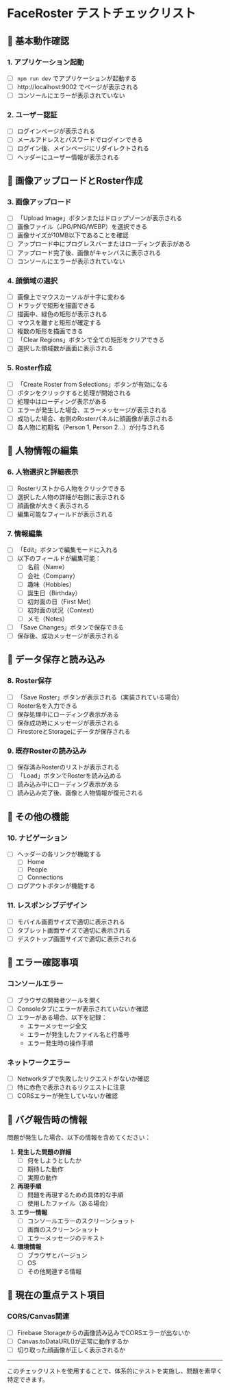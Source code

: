 # FaceRoster テストチェックリスト

## 🔄 基本動作確認

### 1. アプリケーション起動
- [ ] `npm run dev` でアプリケーションが起動する
- [ ] http://localhost:9002 でページが表示される
- [ ] コンソールにエラーが表示されていない

### 2. ユーザー認証
- [ ] ログインページが表示される
- [ ] メールアドレスとパスワードでログインできる
- [ ] ログイン後、メインページにリダイレクトされる
- [ ] ヘッダーにユーザー情報が表示される

## 📸 画像アップロードとRoster作成

### 3. 画像アップロード
- [ ] 「Upload Image」ボタンまたはドロップゾーンが表示される
- [ ] 画像ファイル（JPG/PNG/WEBP）を選択できる
- [ ] 画像サイズが10MB以下であることを確認
- [ ] アップロード中にプログレスバーまたはローディング表示がある
- [ ] アップロード完了後、画像がキャンバスに表示される
- [ ] コンソールにエラーが表示されていない

### 4. 顔領域の選択
- [ ] 画像上でマウスカーソルが十字に変わる
- [ ] ドラッグで矩形を描画できる
- [ ] 描画中、緑色の矩形が表示される
- [ ] マウスを離すと矩形が確定する
- [ ] 複数の矩形を描画できる
- [ ] 「Clear Regions」ボタンで全ての矩形をクリアできる
- [ ] 選択した領域数が画面に表示される

### 5. Roster作成
- [ ] 「Create Roster from Selections」ボタンが有効になる
- [ ] ボタンをクリックすると処理が開始される
- [ ] 処理中はローディング表示がある
- [ ] エラーが発生した場合、エラーメッセージが表示される
- [ ] 成功した場合、右側のRosterパネルに顔画像が表示される
- [ ] 各人物に初期名（Person 1, Person 2...）が付与される

## 👥 人物情報の編集

### 6. 人物選択と詳細表示
- [ ] Rosterリストから人物をクリックできる
- [ ] 選択した人物の詳細が右側に表示される
- [ ] 顔画像が大きく表示される
- [ ] 編集可能なフィールドが表示される

### 7. 情報編集
- [ ] 「Edit」ボタンで編集モードに入れる
- [ ] 以下のフィールドが編集可能：
  - [ ] 名前（Name）
  - [ ] 会社（Company）
  - [ ] 趣味（Hobbies）
  - [ ] 誕生日（Birthday）
  - [ ] 初対面の日（First Met）
  - [ ] 初対面の状況（Context）
  - [ ] メモ（Notes）
- [ ] 「Save Changes」ボタンで保存できる
- [ ] 保存後、成功メッセージが表示される

## 💾 データ保存と読み込み

### 8. Roster保存
- [ ] 「Save Roster」ボタンが表示される（実装されている場合）
- [ ] Roster名を入力できる
- [ ] 保存処理中にローディング表示がある
- [ ] 保存成功時にメッセージが表示される
- [ ] FirestoreとStorageにデータが保存される

### 9. 既存Rosterの読み込み
- [ ] 保存済みRosterのリストが表示される
- [ ] 「Load」ボタンでRosterを読み込める
- [ ] 読み込み中にローディング表示がある
- [ ] 読み込み完了後、画像と人物情報が復元される

## 🔗 その他の機能

### 10. ナビゲーション
- [ ] ヘッダーの各リンクが機能する
  - [ ] Home
  - [ ] People
  - [ ] Connections
- [ ] ログアウトボタンが機能する

### 11. レスポンシブデザイン
- [ ] モバイル画面サイズで適切に表示される
- [ ] タブレット画面サイズで適切に表示される
- [ ] デスクトップ画面サイズで適切に表示される

## 🐛 エラー確認事項

### コンソールエラー
- [ ] ブラウザの開発者ツールを開く
- [ ] Consoleタブにエラーが表示されていないか確認
- [ ] エラーがある場合、以下を記録：
  - エラーメッセージ全文
  - エラーが発生したファイル名と行番号
  - エラー発生時の操作手順

### ネットワークエラー
- [ ] Networkタブで失敗したリクエストがないか確認
- [ ] 特に赤色で表示されるリクエストに注意
- [ ] CORSエラーが発生していないか確認

## 📝 バグ報告時の情報

問題が発生した場合、以下の情報を含めてください：

1. **発生した問題の詳細**
   - [ ] 何をしようとしたか
   - [ ] 期待した動作
   - [ ] 実際の動作

2. **再現手順**
   - [ ] 問題を再現するための具体的な手順
   - [ ] 使用したファイル（ある場合）

3. **エラー情報**
   - [ ] コンソールエラーのスクリーンショット
   - [ ] 画面のスクリーンショット
   - [ ] エラーメッセージのテキスト

4. **環境情報**
   - [ ] ブラウザとバージョン
   - [ ] OS
   - [ ] その他関連する情報

## 🎯 現在の重点テスト項目

### CORS/Canvas関連
- [ ] Firebase Storageからの画像読み込みでCORSエラーが出ないか
- [ ] Canvas.toDataURL()が正常に動作するか
- [ ] 切り取った顔画像が正しく表示されるか

---

このチェックリストを使用することで、体系的にテストを実施し、問題を素早く特定できます。